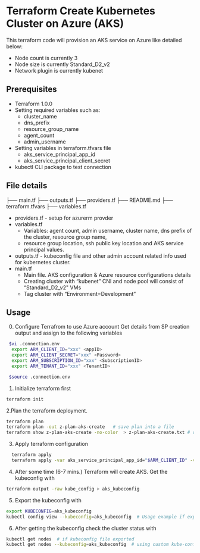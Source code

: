 # Terraform Create Kubernetes Cluster on Azure (AKS)

This terraform code will provision an AKS service on Azure like detailed below:
* Node count is currently 3
* Node size is currently Standard_D2_v2
* Network plugin is currently kubenet

## Prerequisites

* Terraform 1.0.0
* Setting required variables such as:
  - cluster_name
  - dns_prefix
  - resource_group_name
  - agent_count
  - admin_username
* Setting variables in terraform.tfvars file
  - aks_service_principal_app_id
  - aks_service_principal_client_secret
* kubectl CLI package to test connection


## File details

  ├── main.tf
  ├── outputs.tf
  ├── providers.tf
  ├── README.md
  ├── terraform.tfvars
  ├── variables.tf

* providers.tf - setup for azurerm provder
* variables.tf  
  - Variables: agent count, admin username, cluster name, dns prefix of the cluster, resource group name, 
  - resource group location, ssh public key location and AKS service principal values.
* outputs.tf  - kubeconfig file and other admin account related info used for kubernetes cluster.
* main.tf  
  - Main file. AKS configuration & Azure resource configurations details 
  - Creating cluster with “kubenet” CNI and node pool will consist of “Standard_D2_v2" VMs
  - Tag cluster with “Environment=Development”


## Usage
0. Configure Terrafrom to use Azure account
Get details from SP creation output and assign to the following variables
```bash
 $vi .connection.env
  export ARM_CLIENT_ID="xxx" <appID>
  export ARM_CLIENT_SECRET="xxx" <Password>
  export ARM_SUBSCRIPTION_ID="xxx" <SubscriptionID>
  export ARM_TENANT_ID="xxx" <TenantID>

 $source .connection.env
```
1. Initialize terraform first
  ```bash
  terraform init
  ```
2.Plan the terraform deployment.
  ```bash
  terraform plan
  terraform plan -out z-plan-aks-create   # save plan into a file
  terraform show z-plan-aks-create -no-color  > z-plan-aks-create.txt # dump plan into plain text file
  
  ```
3. Apply terraform configuration
  ```bash
    terraform apply
    terraform apply -var aks_service_principal_app_id="$ARM_CLIENT_ID" -var aks_service_principal_client_secret="$ARM_CLIENT_SECRET"
  ```
4. After some time (6-7 mins.) Terraform will create AKS. Get the kubeconfig with
  ```bash
  terraform output -raw kube_config > aks_kubeconfig
  ```
5. Export the kubeconfig with
  ```bash
  export KUBECONFIG=aks_kubeconfig  
  kubectl config view --kubeconfig=aks_kubeconfig  # Usage example if export is not used
  ```
6. After getting the kubeconfig check the cluster status with
  ```bash
  kubectl get nodes  # if kubeconfig file exported 
  kubectl get nodes --kubeconfig=aks_kubeconfig  # using custom kube-config file
  ```
